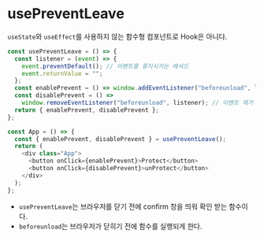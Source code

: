 # usePreventLeave

`useState`와 `useEffect`를 사용하지 않는 함수형 컴포넌트로 Hook은 아니다.

```js
const usePreventLeave = () => {
  const listener = (event) => {
    event.preventDefault(); // 이벤트를 중지시키는 메서드
    event.returnValue = "";
  };
  const enablePrevent = () => window.addEventListener("beforeunload", listener); // 이벤트 추가
  const disablePrevent = () =>
    window.removeEventListener("beforeunload", listener); // 이벤트 제거
  return { enablePrevent, disablePrevent };
};

const App = () => {
  const { enablePrevent, disablePrevent } = usePreventLeave();
  return (
    <div class="App">
      <button onClick={enablePrevent}>Protect</button>
      <button onClick={disablePrevent}>unProtect</button>
    </div>
  );
};
```

- `usePreventLeave`는 브라우저를 닫기 전에 confirm 창을 띄워 확인 받는 함수이다.
- `beforeunload`는 브라우저가 닫히기 전에 함수를 실행되게 한다.
